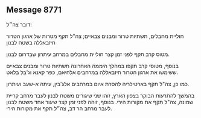 ## Message 8771

דובר צה״ל:

חוליית מחבלים, תשתיות טרור ומבנים צבאיים; צה"ל תקף מטרות של ארגון הטרור חיזבאללה בשטח לבנון

מטוס קרב תקף לפני זמן קצר חוליית מחבלים במרחב עיתרון שבדרום לבנון.

בנוסף, מטוסי קרב תקפו במהלך היממה האחרונה תשתיות טרור ומבנים צבאיים ששימשו את ארגון הטרור חיזבאללה במרחבים אלחיאם, כפר קאנא וג'בל בלאט.

כמו כן, צה"ל תקף בארטילריה להסרת איום במרחבים אלג'בין, עיתה א-שעב ועיתרון.

בהמשך להתרעות הבוקר בצפון הארץ, זוהו שני שיגורים משטח לבנון לעבר מרחב קריית שמונה, צה"ל תקף את מקורות הירי. בנוסף, זוהה לפני זמן קצר שיגור אחד משטח לבנון לעבר מרחב הר דב, צה״ל תקף את מקורות הירי.

